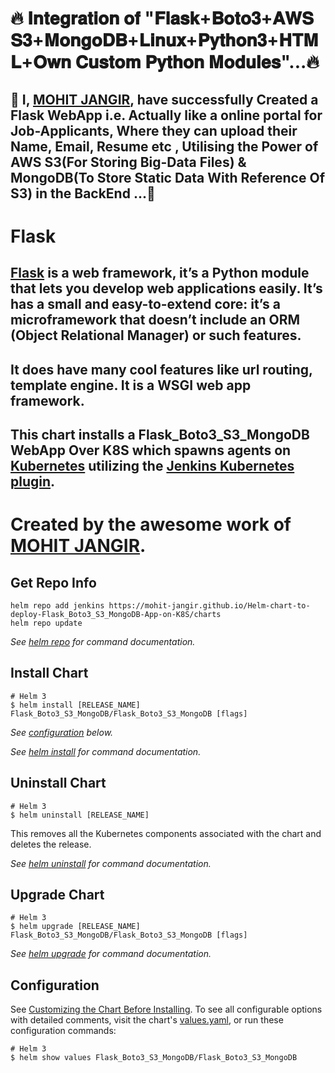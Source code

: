 # 🔥 𝐈𝐧𝐭𝐞𝐠𝐫𝐚𝐭𝐢𝐨𝐧 𝐨𝐟 "𝐅𝐥𝐚𝐬𝐤+𝐁𝐨𝐭𝐨𝟑+𝐀𝐖𝐒 𝐒𝟑+𝐌𝐨𝐧𝐠𝐨𝐃𝐁+𝐋𝐢𝐧𝐮𝐱+𝐏𝐲𝐭𝐡𝐨𝐧𝟑+𝐇𝐓𝐌𝐋+𝐎𝐰𝐧 𝐂𝐮𝐬𝐭𝐨𝐦 𝐏𝐲𝐭𝐡𝐨𝐧 𝐌𝐨𝐝𝐮𝐥𝐞𝐬"...🔥

## 📢 I, [MOHIT JANGIR](https://www.linkedin.com/in/mohit-jangir-86b290174/), have successfully Created a Flask WebApp i.e. Actually like a online portal for Job-Applicants, Where they can upload their Name, Email, Resume etc , Utilising the Power of AWS S3(For Storing Big-Data Files) & MongoDB(To Store Static Data With Reference Of S3) in the BackEnd ...📢


# Flask

## [Flask](https://flask-doc.readthedocs.io/en/latest/) is a web framework, it’s a Python module that lets you develop web applications easily. It’s has a small and easy-to-extend core: it’s a microframework that doesn’t include an ORM (Object Relational Manager) or such features.

## It does have many cool features like url routing, template engine. It is a WSGI web app framework.

## This chart installs a Flask_Boto3_S3_MongoDB WebApp Over K8S which spawns agents on [Kubernetes](http://kubernetes.io) utilizing the [Jenkins Kubernetes plugin](https://plugins.jenkins.io/kubernetes/).

# Created by the awesome work of [MOHIT JANGIR](https://github.com/MOHIT-JANGIR).

## Get Repo Info

```console
helm repo add jenkins https://mohit-jangir.github.io/Helm-chart-to-deploy-Flask_Boto3_S3_MongoDB-App-on-K8S/charts
helm repo update
```

_See [helm repo](https://helm.sh/docs/helm/helm_repo/) for command documentation._

## Install Chart

```console
# Helm 3
$ helm install [RELEASE_NAME] Flask_Boto3_S3_MongoDB/Flask_Boto3_S3_MongoDB [flags]
```

_See [configuration](#configuration) below._

_See [helm install](https://helm.sh/docs/helm/helm_install/) for command documentation._

## Uninstall Chart

```console
# Helm 3
$ helm uninstall [RELEASE_NAME]
```

This removes all the Kubernetes components associated with the chart and deletes the release.

_See [helm uninstall](https://helm.sh/docs/helm/helm_uninstall/) for command documentation._

## Upgrade Chart

```console
# Helm 3
$ helm upgrade [RELEASE_NAME] Flask_Boto3_S3_MongoDB/Flask_Boto3_S3_MongoDB [flags]
```

_See [helm upgrade](https://helm.sh/docs/helm/helm_upgrade/) for command documentation._



## Configuration

See [Customizing the Chart Before Installing](https://helm.sh/docs/intro/using_helm/#customizing-the-chart-before-installing).
To see all configurable options with detailed comments, visit the chart's [values.yaml](https://github.com/MOHIT-JANGIR/K8S_HELM_CHART/blob/main/jenkins/values.yaml), or run these configuration commands:

```console
# Helm 3
$ helm show values Flask_Boto3_S3_MongoDB/Flask_Boto3_S3_MongoDB
```
